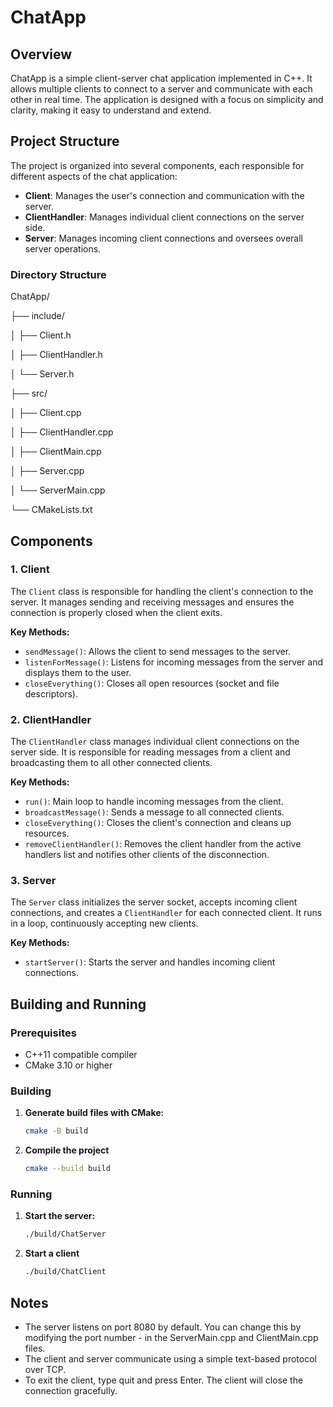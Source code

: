 # ChatApp

## Overview

ChatApp is a simple client-server chat application implemented in C++. It allows multiple clients to connect to a server and communicate with each other in real time. The application is designed with a focus on simplicity and clarity, making it easy to understand and extend.

## Project Structure

The project is organized into several components, each responsible for different aspects of the chat application:

- **Client**: Manages the user's connection and communication with the server.
- **ClientHandler**: Manages individual client connections on the server side.
- **Server**: Manages incoming client connections and oversees overall server operations.

### Directory Structure

ChatApp/

├── include/

│ ├── Client.h

│ ├── ClientHandler.h

│ └── Server.h

├── src/

│ ├── Client.cpp

│ ├── ClientHandler.cpp

│ ├── ClientMain.cpp

│ ├── Server.cpp

│ └── ServerMain.cpp

└── CMakeLists.txt

## Components

### 1. Client

The `Client` class is responsible for handling the client's connection to the server. It manages sending and receiving messages and ensures the connection is properly closed when the client exits.

**Key Methods:**
- `sendMessage()`: Allows the client to send messages to the server.
- `listenForMessage()`: Listens for incoming messages from the server and displays them to the user.
- `closeEverything()`: Closes all open resources (socket and file descriptors).

### 2. ClientHandler

The `ClientHandler` class manages individual client connections on the server side. It is responsible for reading messages from a client and broadcasting them to all other connected clients.

**Key Methods:**
- `run()`: Main loop to handle incoming messages from the client.
- `broadcastMessage()`: Sends a message to all connected clients.
- `closeEverything()`: Closes the client's connection and cleans up resources.
- `removeClientHandler()`: Removes the client handler from the active handlers list and notifies other clients of the disconnection.

### 3. Server

The `Server` class initializes the server socket, accepts incoming client connections, and creates a `ClientHandler` for each connected client. It runs in a loop, continuously accepting new clients.

**Key Methods:**
- `startServer()`: Starts the server and handles incoming client connections.

## Building and Running

### Prerequisites

- C++11 compatible compiler
- CMake 3.10 or higher

### Building

1. **Generate build files with CMake:**
   ```sh
   cmake -B build

2. **Compile the project**
   ```sh
   cmake --build build

### Running

1. **Start the server:**
   ```sh
   ./build/ChatServer

2. **Start a client**
   ```sh
   ./build/ChatClient

## Notes

- The server listens on port 8080 by default. You can change this by modifying the port number - in the ServerMain.cpp and ClientMain.cpp files.
- The client and server communicate using a simple text-based protocol over TCP.
- To exit the client, type quit and press Enter. The client will close the connection gracefully.
